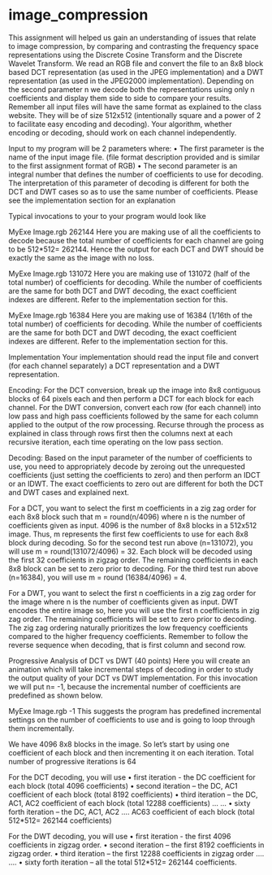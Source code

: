 # image_compression

This assignment will helped us gain an understanding of issues that relate to image compression, by comparing and contrasting the frequency space representations using the Discrete Cosine Transform and the Discrete Wavelet Transform. We  read an RGB file and convert the file to an 8x8 block based DCT representation (as used in the JPEG implementation) and a DWT representation (as used in the JPEG2000 implementation). Depending on the second parameter n we decode both the representations using only n coefficients and display them side to side to compare your results. Remember all input files will have the same format as explained to the class website. They will be of size 512x512 (intentionally square and a power of 2 to facilitate easy encoding and decoding). Your algorithm, whether encoding or decoding, should work on each channel independently.

Input to my program will be 2 parameters where:
•	The first parameter is the name of the input image file. (file format description provided and is similar to the first assignment format of RGB)
•	The second parameter is an integral number that defines the number of coefficients to use for decoding. The interpretation of this parameter of decoding is different for both the DCT and DWT cases so as to use the same number of coefficients. Please see the implementation section for an explanation
 
Typical invocations to your to your program would look like

MyExe Image.rgb 262144
Here you are making use of all the coefficients to decode because the total number of coefficients for each channel are going to be 512*512= 262144. Hence the output for each DCT and DWT should be exactly the same as the image with no loss. 

MyExe Image.rgb 131072
Here you are making use of 131072 (half of the total number) of coefficients for decoding. While the number of coefficients are the same for both DCT and DWT decoding, the exact coefficient indexes are different. Refer to the implementation section for this.

MyExe Image.rgb 16384
Here you are making use of 16384 (1/16th of the total number) of coefficients for decoding. While the number of coefficients are the same for both DCT and DWT decoding, the exact coefficient indexes are different. Refer to the implementation section for this.

Implementation 
Your implementation should read the input file and convert (for each channel separately) a DCT representation and a DWT representation.

Encoding:
For the DCT conversion, break up the image into 8x8 contiguous blocks of 64 pixels each and then perform a DCT for each block for each channel. For the DWT conversion, convert each row (for each channel) into low pass and high pass coefficients followed by the same for each column applied to the output of the row processing. Recurse through the process as explained in class through rows first then the columns next at each recursive iteration, each time operating on the low pass section. 

Decoding:
Based on the input parameter of the number of coefficients to use, you need to appropriately decode by zeroing out the unrequested coefficients (just setting the coefficients to zero) and then perform an IDCT or an IDWT. The exact coefficients to zero out are different for both the DCT and DWT cases and explained next.

For a DCT, you want to select the first m coefficients in a zig zag order for each 8x8 block such that m = round(n/4096) where n is the number of coefficients given as input. 4096 is the number of 8x8 blocks in a 512x512 image. Thus, m represents the first few coefficients to use for each 8x8 block during decoding. So for the second test run above (n=131072), you will use m = round(131072/4096) = 32. Each block will be decoded using the first 32 coefficients in zigzag order. The remaining coefficients in each 8x8 block can be set to zero prior to decoding. For the third test run above (n=16384), you will use m = round (16384/4096) = 4. 

For a DWT, you want to select the first n coefficients in a zig zag order for the image where n is the number of coefficients given as input. DWT encodes the entire image so, here you will use the first n coefficients in zig zag order. The remaining coefficients will be set to zero prior to decoding. The zig zag ordering naturally prioritizes the low frequency coefficients compared to the higher frequency coefficients. Remember to follow the reverse sequence when decoding, that is first column and second row.

Progressive Analysis of DCT vs DWT (40 points)
Here you will create an animation which will take incremental steps of decoding in order to study the output quality of your DCT vs DWT implementation. For this invocation we will put n= -1, because the incremental number of coefficients are predefined as shown below.

MyExe Image.rgb -1
This suggests the program has predefined incremental settings on the number of coefficients to use and is going to loop through them incrementally. 

We have 4096 8x8 blocks in the image. So let’s start by using one coefficient of each block and then incrementing it on each iteration. Total number of progressive iterations is 64

For the DCT decoding, you will use 
•	first iteration - the DC coefficient for each block (total 4096 coefficients)
•	second iteration – the DC, AC1 coefficient of each block (total 8192 coefficients)
•	third iteration – the DC, AC1, AC2 coefficient of each block (total 12288  coefficients)
…
…
•	sixty forth iteration – the DC, AC1, AC2 …. AC63 coefficient of each block (total 512*512= 262144 coefficients)


For the DWT decoding, you will use 
•	first iteration - the first 4096 coefficients in zigzag order.
•	second iteration – the first 8192 coefficients in zigzag order.
•	third iteration – the first 12288  coefficients in zigzag order
….
….
•	sixty forth iteration – all the total 512*512= 262144 coefficients.

